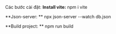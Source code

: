 Các bước cài đặt:
**Install vite:** 
npm i vite

**Json-server: **
npx json-server --watch db.json

**Build project: **
npm run build
